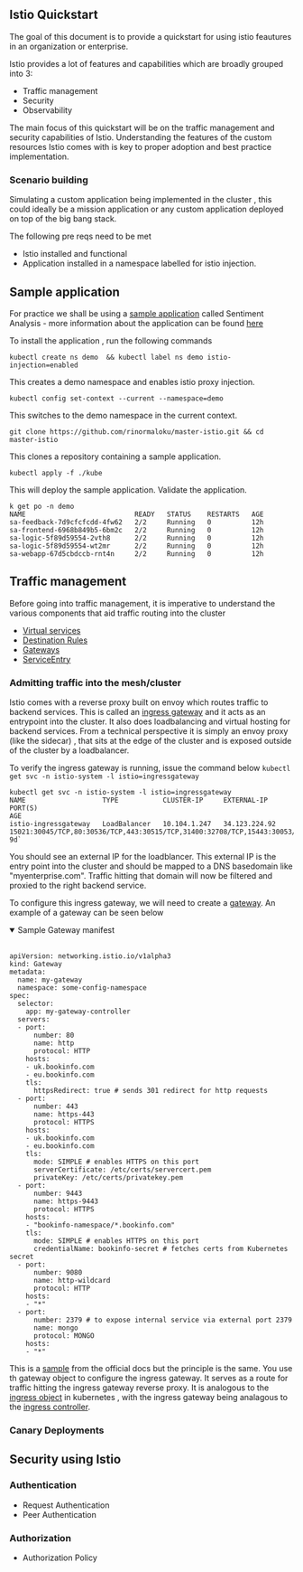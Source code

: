 ## Istio Quickstart 
The goal of this document is to provide a quickstart for using istio feautures in an organization or enterprise. 

Istio provides a lot of features and capabilities which are broadly grouped into 3:
* Traffic management 
* Security 
* Observability 

The main focus of this quickstart will be on the traffic management and security capabilities of Istio. Understanding the features of the custom resources Istio comes with is key to proper adoption and best practice implementation. 


### Scenario building 

Simulating a custom application being implemented in the cluster , this could ideally be a mission application or any custom application deployed on top of the big bang stack. 

The following pre reqs need to be met
* Istio installed and functional 
* Application installed in a namespace labelled for istio injection. 

## Sample application 
For practice we shall be using a [sample application](https://github.com/rinormaloku/master-istio.git) called Sentiment Analysis - more information about the application can be found [here](https://www.freecodecamp.org/news/learn-kubernetes-in-under-3-hours-a-detailed-guide-to-orchestrating-containers-114ff420e882)

To install the application , run the following commands

`kubectl create ns demo  && kubectl label ns demo istio-injection=enabled`

This creates a demo namespace and enables istio proxy injection. 

`kubectl config set-context --current --namespace=demo`

This switches to the demo namespace in the current context. 

`git clone https://github.com/rinormaloku/master-istio.git && cd master-istio`

This clones a repository containing a sample application. 

`kubectl apply -f ./kube`

This will deploy the sample application. Validate the application. 
```
k get po -n demo
NAME                           READY   STATUS    RESTARTS   AGE
sa-feedback-7d9cfcfcdd-4fw62   2/2     Running   0          12h
sa-frontend-6968b849b5-6bm2c   2/2     Running   0          12h
sa-logic-5f89d59554-2vth8      2/2     Running   0          12h
sa-logic-5f89d59554-wt2mr      2/2     Running   0          12h
sa-webapp-67d5cbdccb-rnt4n     2/2     Running   0          12h
```

## Traffic management 
Before going into traffic management, it is imperative to understand the various components that aid traffic routing into the cluster 
* [Virtual services](https://istio.io/latest/docs/concepts/traffic-management/#virtual-services)
* [Destination Rules](https://istio.io/latest/docs/concepts/traffic-management/#destination-rules)
* [Gateways](https://istio.io/latest/docs/concepts/traffic-management/#destination-rules)
* [ServiceEntry](https://istio.io/latest/docs/concepts/traffic-management/#service-entries)


### Admitting traffic into the mesh/cluster 

Istio comes with a reverse proxy built on envoy which routes traffic to backend services. This is called an [ingress gateway]() and it acts as an entrypoint into the cluster. It also does loadbalancing and virtual hosting for backend services. From a technical perspective it is simply an envoy proxy (like the sidecar) , that sits at the edge of the cluster and is exposed outside of the cluster by a loadbalancer. 

To verify the ingress gateway is running, issue the command below 
`kubectl get svc -n istio-system -l istio=ingressgateway`

```
kubectl get svc -n istio-system -l istio=ingressgateway
NAME                   TYPE           CLUSTER-IP     EXTERNAL-IP     PORT(S)                                                                      AGE
istio-ingressgateway   LoadBalancer   10.104.1.247   34.123.224.92   15021:30045/TCP,80:30536/TCP,443:30515/TCP,31400:32708/TCP,15443:30053/TCP   9d`
```
You should see an external IP for the loadblancer. This external IP is the entry point into the cluster and should be mapped to a DNS basedomain like "myenterprise.com". Traffic hitting that domain will now be filtered and proxied to the right backend service. 

To configure this ingress gateway, we will need to create a [gateway](https://istio.io/latest/docs/reference/config/networking/gateway/). An example of a gateway can be seen below 

<details open>
<summary>Sample Gateway manifest</summary>
<br>

```
apiVersion: networking.istio.io/v1alpha3
kind: Gateway
metadata:
  name: my-gateway
  namespace: some-config-namespace
spec:
  selector:
    app: my-gateway-controller
  servers:
  - port:
      number: 80
      name: http
      protocol: HTTP
    hosts:
    - uk.bookinfo.com
    - eu.bookinfo.com
    tls:
      httpsRedirect: true # sends 301 redirect for http requests
  - port:
      number: 443
      name: https-443
      protocol: HTTPS
    hosts:
    - uk.bookinfo.com
    - eu.bookinfo.com
    tls:
      mode: SIMPLE # enables HTTPS on this port
      serverCertificate: /etc/certs/servercert.pem
      privateKey: /etc/certs/privatekey.pem
  - port:
      number: 9443
      name: https-9443
      protocol: HTTPS
    hosts:
    - "bookinfo-namespace/*.bookinfo.com"
    tls:
      mode: SIMPLE # enables HTTPS on this port
      credentialName: bookinfo-secret # fetches certs from Kubernetes secret
  - port:
      number: 9080
      name: http-wildcard
      protocol: HTTP
    hosts:
    - "*"
  - port:
      number: 2379 # to expose internal service via external port 2379
      name: mongo
      protocol: MONGO
    hosts:
    - "*"
```
</details>

This is a [sample](https://istio.io/latest/docs/reference/config/networking/gateway/) from the official docs but the principle is the same.  You use th gateway object to configure the ingress gateway. It serves as a route for traffic hitting the ingress gateway reverse proxy. It is analogous to the [ingress object](https://kubernetes.io/docs/concepts/services-networking/ingress/) in kubernetes , with the ingress gateway being analagous to the [ingress controller](https://docs.nginx.com/nginx-ingress-controller/). 
### Canary Deployments 

## Security using Istio 

### Authentication 
 - Request Authentication 
 - Peer Authentication 

### Authorization 
- Authorization Policy 